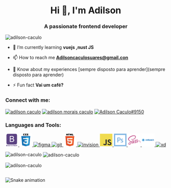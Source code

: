 <h1 align="center">Hi 👋, I'm Adilson</h1>
<h3 align="center">A passionate frontend developer</h3>

<p align="left"> <img src="https://komarev.com/ghpvc/?username=adilson-caculo&label=Profile%20views&color=0e75b6&style=flat" alt="adilson-caculo" /> </p>


- 🌱 I’m currently learning **vuejs ,nust JS**

- 📫 How to reach me **Adilsoncaculosuares@gmail.con**

- 📄 Know about my experiences [sempre disposto para aprender](sempre disposto para aprender)

- ⚡ Fun fact **Vai um café?**

<h3 align="left">Connect with me:</h3>
<p align="left">
<a href="https://linkedin.com/in/adilson caculo" target="blank"><img align="center" src="https://raw.githubusercontent.com/rahuldkjain/github-profile-readme-generator/master/src/images/icons/Social/linked-in-alt.svg" alt="adilson caculo" height="30" width="40" /></a>
<a href="https://fb.com/adilson morais caculo" target="blank"><img align="center" src="https://raw.githubusercontent.com/rahuldkjain/github-profile-readme-generator/master/src/images/icons/Social/facebook.svg" alt="adilson morais caculo" height="30" width="40" /></a>
<a href="https://discord.gg/Adilson Caculo#9150" target="blank"><img align="center" src="https://raw.githubusercontent.com/rahuldkjain/github-profile-readme-generator/master/src/images/icons/Social/discord.svg" alt="Adilson Caculo#9150" height="30" width="40" /></a>
</p>

<h3 align="left">Languages and Tools:</h3>
<p align="left"> <a href="https://getbootstrap.com" target="_blank"> <img src="https://raw.githubusercontent.com/devicons/devicon/master/icons/bootstrap/bootstrap-plain-wordmark.svg" alt="bootstrap" width="40" height="40"/> </a> <a href="https://www.w3schools.com/css/" target="_blank"> <img src="https://raw.githubusercontent.com/devicons/devicon/master/icons/css3/css3-original-wordmark.svg" alt="css3" width="40" height="40"/> </a> <a href="https://www.figma.com/" target="_blank"> <img src="https://www.vectorlogo.zone/logos/figma/figma-icon.svg" alt="figma" width="40" height="40"/> </a> <a href="https://git-scm.com/" target="_blank"> <img src="https://www.vectorlogo.zone/logos/git-scm/git-scm-icon.svg" alt="git" width="40" height="40"/> </a> <a href="https://www.w3.org/html/" target="_blank"> <img src="https://raw.githubusercontent.com/devicons/devicon/master/icons/html5/html5-original-wordmark.svg" alt="html5" width="40" height="40"/> </a> <a href="https://www.invisionapp.com/" target="_blank"> <img src="https://www.vectorlogo.zone/logos/invisionapp/invisionapp-icon.svg" alt="invision" width="40" height="40"/> </a> <a href="https://developer.mozilla.org/en-US/docs/Web/JavaScript" target="_blank"> <img src="https://raw.githubusercontent.com/devicons/devicon/master/icons/javascript/javascript-original.svg" alt="javascript" width="40" height="40"/> </a> <a href="https://www.photoshop.com/en" target="_blank"> <img src="https://raw.githubusercontent.com/devicons/devicon/master/icons/photoshop/photoshop-line.svg" alt="photoshop" width="40" height="40"/> </a> <a href="https://sass-lang.com" target="_blank"> <img src="https://raw.githubusercontent.com/devicons/devicon/master/icons/sass/sass-original.svg" alt="sass" width="40" height="40"/> </a> <a href="https://webpack.js.org" target="_blank"> <img src="https://raw.githubusercontent.com/devicons/devicon/d00d0969292a6569d45b06d3f350f463a0107b0d/icons/webpack/webpack-original-wordmark.svg" alt="webpack" width="40" height="40"/> </a> <a href="https://www.adobe.com/products/xd.html" target="_blank"> <img src="https://cdn.worldvectorlogo.com/logos/adobe-xd.svg" alt="xd" width="40" height="40"/> </a> </p>


<p><img align="left" src="https://github-readme-stats.vercel.app/api/top-langs?username=adilson-caculo&show_icons=true&locale=en&layout=compact" alt="adilson-caculo" /></p>
<p>&nbsp;<img align="center" src="https://github-readme-stats.vercel.app/api?username=adilson-caculo&show_icons=true&locale=en" alt="adilson-caculo" /></p>

<p><img align="center" src="https://github-readme-streak-stats.herokuapp.com/?user=adilson-caculo&" alt="adilson-caculo" /></p>
 
  ##
  
  ![Snake animation](https://github.com/engenny/engenny/blob/output/github-contribution-grid-snake.svg)
